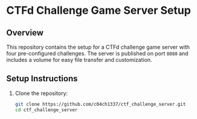 # CTFd Challenge Game Server Setup

## Overview
This repository contains the setup for a CTFd challenge game server with four pre-configured challenges. The server is published on port `8080` and includes a volume for easy file transfer and customization.

## Setup Instructions
1. Clone the repository:
   ```bash
   git clone https://github.com/c04ch1337/ctf_challenge_server.git
   cd ctf_challenge_server
